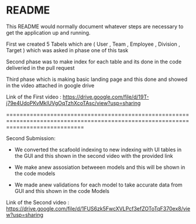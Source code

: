 # README
This README would normally document whatever steps are necessary to get the
application up and running.

First we created 5 Tabels which are ( User , Team , Employee , Division , Target )
which was asked in phase one of this task

Second phase was to make index for each table and its done in the code deliveried in the pull request

Third phase which is making basic landing page and this done and showed in the video attached in google drive 

Link of the First video : https://drive.google.com/file/d/19T-j79e4UdoPKvMklUVgOqTzhXcoTAsc/view?usp=sharing

===================================================================================================================================

Second Submission:

- We converted the scafoold indexing to new indexing with UI tables in the GUI and this shown in the second video with the provided link 

- We make anew assosiation betweeen models and this will be shown in the code models

- We made anew validations for each model to take accurate data from GUI and this shown in the code Models


Link of the Second video : https://drive.google.com/file/d/1FUS6zk5FwcXVLPcf3efZOToTqF370ex8/view?usp=sharing